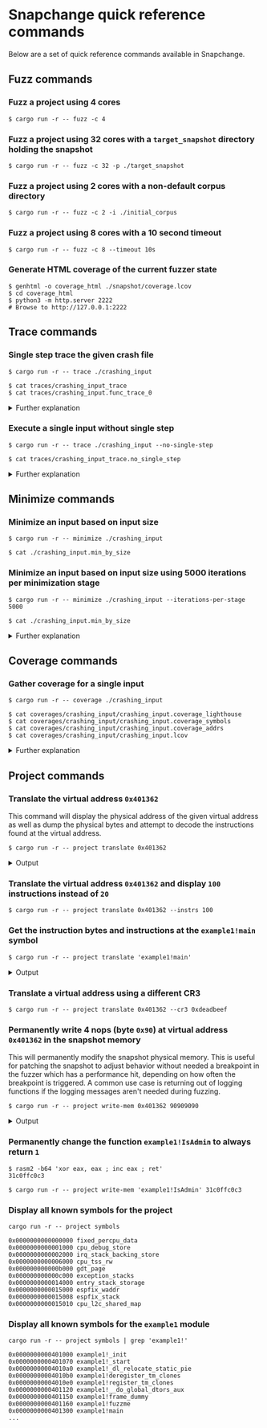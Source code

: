 # Snapchange quick reference commands

Below are a set of quick reference commands available in Snapchange.

## Fuzz commands

### Fuzz a project using 4 cores
 
```
$ cargo run -r -- fuzz -c 4
```

### Fuzz a project using 32 cores with a `target_snapshot` directory holding the snapshot
 
```
$ cargo run -r -- fuzz -c 32 -p ./target_snapshot
```

### Fuzz a project using 2 cores with a non-default corpus directory
 
```
$ cargo run -r -- fuzz -c 2 -i ./initial_corpus
```

### Fuzz a project using 8 cores with a 10 second timeout
 
```
$ cargo run -r -- fuzz -c 8 --timeout 10s
```

### Generate HTML coverage of the current fuzzer state

```
$ genhtml -o coverage_html ./snapshot/coverage.lcov
$ cd coverage_html
$ python3 -m http.server 2222
# Browse to http://127.0.0.1:2222
```

## Trace commands

### Single step trace the given crash file
 
```
$ cargo run -r -- trace ./crashing_input
```

```
$ cat traces/crashing_input_trace
$ cat traces/crashing_input.func_trace_0
```

<details>
    <summary>Further explanation</summary>

* `_trace` - Contains the verbose single step execution trace

Example:

    INSTRUCTION 000 0x0000000000401362 0x084be000 | example1!main+0x62
        mov rdi, qword ptr [rbp-0x10]
        RDI:0x7fffffffef11 -> 0x313d544f48535041
        [RBP:0x7fffffffec10+0xfffffffffffffff0=0x7fffffffec00 size:UInt64->0x402004]]
        [48, 8b, 7d, f0]
        /home/ubuntu/snapchange/examples/01_getpid/example1.c:70:12
    INSTRUCTION 001 0x0000000000401366 0x084be000 | example1!main+0x66
        call 0xfffffffffffffdfa
        ??_NearBranch64_?? [e8, f5, fd, ff, ff]
        /home/ubuntu/snapchange/examples/01_getpid/example1.c:70:5
    INSTRUCTION 002 0x0000000000401160 0x084be000 | example1!fuzzme+0x0
        push rbp
        RBP:0x7fffffffec10 -> 0x1
        [55]
        /home/ubuntu/snapchange/examples/01_getpid/example1.c:13:0
    INSTRUCTION 003 0x0000000000401161 0x084be000 | example1!fuzzme+0x1
        mov rbp, rsp
        RBP:0x7fffffffec10 -> 0x1
        RSP:0x7fffffffebe0 -> 0x7fffffffec10 -> 0x1
        [48, 89, e5]

* `.func_trace_0` - Contains a very crude function call graph of the execution. Always displays 4 function arguments regardless of function. 
Attempts to display the return value from the function.

Example:

    example1!fuzzme(0x402004, 0x402031, 0x6, 0x1) : "    /home/ubuntu/snapchange/examples/01_getpid/example1.c:13:0\n" = NORET
     example1!_init+0x46(0x402004, 0x402031, 0x6, 0x1) = NORET
      ld-linux-x86-64.so.2!_dl_fixup(0x7ffff7ffe240, 0x1, 0x6, 0x1) = 0x7ffff7e94da0
       ld-linux-x86-64.so.2!_dl_lookup_symbol_x(0x400402, 0x7ffff7ffe240, 0x7fffffffe930, 0x7ffff7ffe5b0) = 0x7ffff7fbf000
        ld-linux-x86-64.so.2!do_lookup_x(0x400402, 0xff878ec2, 0x7fffffffe890, 0x400360) = 0x1
         ld-linux-x86-64.so.2!check_match(0x400402, 0x400360, 0x7ffff7fbf580, 0x1) = 0x7ffff7dc5730
          ld-linux-x86-64.so.2!strcmp(0x7ffff7dd89ba, 0x400402, 0x1, 0x2) = 0x0
          ld-linux-x86-64.so.2!strcmp(0x7ffff7ddc2e7, 0x400430, 0x6, 0x0) = 0x0
      entry_SYSCALL_64(0x402004, 0x402031, 0x6, 0x7ffff7e94da7) = NORET
       do_syscall_64(0xffffb8bb402dff58, 0x27, 0x0, 0x0) = 0xc1
        syscall_enter_from_user_mode(0xffffb8bb402dff58, 0x27, 0x0, 0x0) = 0x27
        __x86_indirect_thunk_array(0xffffb8bb402dff58, 0x40, 0xffffffffffffffff, 0x0) = 0xc1
         __x86_indirect_thunk_array+0xc(0xffffb8bb402dff58, 0x40, 0xffffffffffffffff, 0x0) = 0xffffffffa6a82db0
         __task_pid_nr_ns(0xffff94f1c755ba00, 0x1, 0x0, 0x0) = 0xc1
          __rcu_read_lock(0xffff94f1c755ba00, 0x1, 0x0, 0x0) = 0x1
          __rcu_read_unlock(0xffff94f1c755ba00, 0x1, 0x0, 0x0) = 0x0
        syscall_exit_to_user_mode(0xffffb8bb402dff58, 0x1, 0x0, 0x0) = 0xc1
         syscall_exit_to_user_mode+0x4(0xffffb8bb402dff58, 0x1, 0x0, 0x0) = 0xffff94f1c755ba00
          syscall_exit_work(0xffffb8bb402dff58, 0x40, 0x0, 0x0) = 0xffff94f1c755ba00
           exit_to_user_mode_prepare(0xffffb8bb402dff58, 0x1, 0x7ffff7e94da7, 0x0) = 0xffff94f1c755ba00
</details>

### Execute a single input without single step
 
```
$ cargo run -r -- trace ./crashing_input --no-single-step
```

```
$ cat traces/crashing_input_trace.no_single_step
```

<details>
    <summary>Further explanation</summary>

Sometimes it is nice to execute a single input through the snapshot and see the state
during reset. Using breakpoints that log messages, it is nice to be able to quickly
dump debug messages for a particular set of inputs.
</details>

## Minimize commands

### Minimize an input based on input size

```
$ cargo run -r -- minimize ./crashing_input
```

```
$ cat ./crashing_input.min_by_size
```

### Minimize an input based on input size using 5000 iterations per minimization stage

```
$ cargo run -r -- minimize ./crashing_input --iterations-per-stage 5000
```

```
$ cat ./crashing_input.min_by_size
```
<details>
    <summary>Further explanation</summary>

By default each minimization stage is performed 1000 times. This number can be
changed to allow more chance to minimize an input further.
</details>

## Coverage commands

### Gather coverage for a single input

```
$ cargo run -r -- coverage ./crashing_input
```

```
$ cat coverages/crashing_input/crashing_input.coverage_lighthouse
$ cat coverages/crashing_input/crashing_input.coverage_symbols
$ cat coverages/crashing_input/crashing_input.coverage_addrs
$ cat coverages/crashing_input/crashing_input.lcov
```

<details>
    <summary>Further explanation</summary>

* `.coverage_addrs` - The coverage breakpoints hit by the input

    ```
    0x401020
    0x401040
    0x401160
    0x401184
    0x401195
    ```

* `.coverage_lighthouse` - The coverage breakpoints hit by the input in a module+offset format for [Lighthouse](https://github.com/gaasedelen/lighthouse)

    ```
    example1+1020
    example1+1040
    example1+1160
    example1+1184
    ```

* `.coverage_symsols` - The coverage breakpoints hit by the input as module!symbol along with source code lines if available

    ```
    example1!main+0x62 /home/ubuntu/snapchange/examples/01_getpid/example1.c:70:12
    example1!fuzzme+0x0 /home/ubuntu/snapchange/examples/01_getpid/example1.c:13:0
    example1!_init+0x40
    example1!_init+0x20
    example1!fuzzme+0x24 /home/ubuntu/snapchange/examples/01_getpid/example1.c:18:9
    example1!fuzzme+0x35 /home/ubuntu/snapchange/examples/01_getpid/example1.c:19:9
    ```

* `.lcov` - The coverage breakpoints hit by the input in `.lcov` format to be used to help visualize the coverage with `genhtml` or `vim-lcov`

    ```
    TN:
    SF:/home/ubuntu/snapchange/examples/01_getpid/example1.c
    DA:13,1
    DA:18,0
    DA:19,0
    DA:20,0
    DA:21,0
    DA:22,0
    DA:23,0
    ```

</details>

## Project commands

### Translate the virtual address `0x401362`

This command will display the physical address of the given virtual address as well as
dump the physical bytes and attempt to decode the instructions found at the virtual
address.

```
$ cargo run -r -- project translate 0x401362
```
<details>
    <summary>Output</summary>

    [2022-12-09T21:06:55Z INFO  snapchange::memory] Open memory backing: 0x7f7037a8b000..0x7f7137a8b000
    [2022-12-09T21:06:55Z INFO  snapchange::commands::project] Translating VirtAddr 0x401362 Cr3 0x84be000
    [2022-12-09T21:06:55Z INFO  snapchange::commands::project] VirtAddr 0x401362 -> PhysAddr 0xad4d362
     HEXDUMP
    ---- address -----   0  1  2  3  4  5  6  7  8  9  A  B  C  D  E  F    0123456789ABCDEF
    0x0000000000401362: 48 8b 7d f0 e8 f5 fd ff ff 31 c0 48 83 c4 20 5d  | H.}......1.H...]
    0x0000000000401372: c3 66 2e 0f 1f 84 00 00 00 00 00 0f 1f 00 f3 0f  | .f..............
    0x0000000000401382: 1e fa 41 57 4c 8d 3d 83 2a 00 00 41 56 49 89 d6  | ..AWL.=.*..AVI..
    0x0000000000401392: 41 55 49 89 f5 41 54 41 89 fc 55 48 8d 2d 74 2a  | AUI..ATA..UH.-t*
     POTENTIAL INSTRUCTIONS
    0x0000000000401362: 488b7df0           example1!main+0x62                              | mov rdi, qword ptr [rbp-0x10]
    0x0000000000401366: e8f5fdffff         example1!main+0x66                              | call 0xfffffffffffffdfa
    0x000000000040136b: 31c0               example1!main+0x6b                              | xor eax, eax
    0x000000000040136d: 4883c420           example1!main+0x6d                              | add rsp, 0x20
    0x0000000000401371: 5d                 example1!main+0x71                              | pop rbp
    0x0000000000401372: c3                 example1!main+0x72                              | ret

</details>

### Translate the virtual address `0x401362` and display `100` instructions instead of `20`

```
$ cargo run -r -- project translate 0x401362 --instrs 100
```

### Get the instruction bytes and instructions at the `example1!main` symbol

```
$ cargo run -r -- project translate 'example1!main'
```

<details>
    <summary>Output</summary>

     HEXDUMP
    ---- address -----   0  1  2  3  4  5  6  7  8  9  A  B  C  D  E  F    0123456789ABCDEF
    0x0000000000401300: 55 48 89 e5 48 83 ec 20 c7 45 fc 00 00 00 00 48  | UH..H....E.....H
    0x0000000000401310: b8 04 20 40 00 00 00 00 00 48 89 45 f0 48 8b 75  | ...@.....H.E.H.u
    0x0000000000401320: f0 48 bf 15 20 40 00 00 00 00 00 b0 00 e8 1e fd  | .H...@..........
    0x0000000000401330: ff ff 48 8b 3c 25 48 40 40 00 89 45 ec e8 1e fd  | ..H.<%H@@..E....
     POTENTIAL INSTRUCTIONS
    0x0000000000401300: 55                     example1!main+0x0                               | push rbp
    0x0000000000401301: 4889e5                 example1!main+0x1                               | mov rbp, rsp
    0x0000000000401304: 4883ec20               example1!main+0x4                               | sub rsp, 0x20
    0x0000000000401308: c745fc00000000         example1!main+0x8                               | mov dword ptr [rbp-0x4], 0x0
    0x000000000040130f: 48b80420400000000000   example1!main+0xf                               | mov rax, 0x402004
    0x0000000000401319: 488945f0               example1!main+0x19                              | mov qword ptr [rbp-0x10], rax

</details>

### Translate a virtual address using a different CR3

```
$ cargo run -r -- project translate 0x401362 --cr3 0xdeadbeef
```

### Permanently write 4 nops (byte `0x90`) at virtual address `0x401362` in the snapshot memory

This will permanently modify the snapshot physical memory. This is useful for patching the
snapshot to adjust behavior without needed a breakpoint in the fuzzer which has a 
performance hit, depending on how often the breakpoint is triggered. A common use case is
returning out of logging functions if the logging messages aren't needed during fuzzing.

```
$ cargo run -r -- project write-mem 0x401362 90909090
```

<details>
    <summary>Output</summary>

    [2022-12-09T21:18:59Z INFO  snapchange::memory] Open memory backing: 0x7f69ab1d4000..0x7f6aab1d4000
    [2022-12-09T21:18:59Z INFO  snapchange::commands::project] WriteMem { virt_addr: VirtAddr(401362), bytes: "90909090", cr3: None }
    [2022-12-09T21:18:59Z INFO  snapchange::commands::project] VirtAddr(401362)
     BYTES BEFORE
    ---- address -----   0  1  2  3  4  5  6  7  8  9  A  B  C  D  E  F    0123456789ABCDEF
    0x0000000000401362: 48 8b 7d f0 e8 f5 fd ff ff 31 c0 48 83 c4 20 5d  | H.}......1.H...]
    0x0000000000401372: c3 66 2e 0f 1f 84 00 00 00 00 00 0f 1f 00 f3 0f  | .f..............
    0x0000000000401382: 1e fa 41 57 4c 8d 3d 83 2a 00 00 41 56 49 89 d6  | ..AWL.=.*..AVI..
    0x0000000000401392: 41 55 49 89 f5 41 54 41 89 fc 55 48 8d 2d 74 2a  | AUI..ATA..UH.-t*
    POTENTIAL INSTRUCTIONS BEFORE
    0x0000000000401362: 488b7df0           example1!main+0x62                              | mov rdi, qword ptr [rbp-0x10]
    0x0000000000401366: e8f5fdffff         example1!main+0x66                              | call 0xfffffffffffffdfa
    0x000000000040136b: 31c0               example1!main+0x6b                              | xor eax, eax
    0x000000000040136d: 4883c420           example1!main+0x6d                              | add rsp, 0x20
    0x0000000000401371: 5d                 example1!main+0x71                              | pop rbp

    [2022-12-09T21:18:59Z INFO  snapchange::commands::project] Writing 4 (0x4) bytes to 0x401362 0x84be000

     BYTES AFTER
    ---- address -----   0  1  2  3  4  5  6  7  8  9  A  B  C  D  E  F    0123456789ABCDEF
    0x0000000000401362: 90 90 90 90 e8 f5 fd ff ff 31 c0 48 83 c4 20 5d  | .........1.H...]
    0x0000000000401372: c3 66 2e 0f 1f 84 00 00 00 00 00 0f 1f 00 f3 0f  | .f..............
    0x0000000000401382: 1e fa 41 57 4c 8d 3d 83 2a 00 00 41 56 49 89 d6  | ..AWL.=.*..AVI..
    0x0000000000401392: 41 55 49 89 f5 41 54 41 89 fc 55 48 8d 2d 74 2a  | AUI..ATA..UH.-t*
    POTENTIAL INSTRUCTIONS AFTER
    0x0000000000401362: 90                 example1!main+0x62                              | nop
    0x0000000000401363: 90                 example1!main+0x63                              | nop
    0x0000000000401364: 90                 example1!main+0x64                              | nop
    0x0000000000401365: 90                 example1!main+0x65                              | nop
    0x0000000000401366: e8f5fdffff         example1!main+0x66                              | call 0xfffffffffffffdfa
    0x000000000040136b: 31c0               example1!main+0x6b                              | xor eax, eax
    0x000000000040136d: 4883c420           example1!main+0x6d                              | add rsp, 0x20
    0x0000000000401371: 5d                 example1!main+0x71                              | pop rbp

</details>

### Permanently change the function `example1!IsAdmin` to always return `1`

```
$ rasm2 -b64 'xor eax, eax ; inc eax ; ret'
31c0ffc0c3

$ cargo run -r -- project write-mem 'example1!IsAdmin' 31c0ffc0c3
```


### Display all known symbols for the project

```
cargo run -r -- project symbols
```

```
0x0000000000000000 fixed_percpu_data
0x0000000000001000 cpu_debug_store
0x0000000000002000 irq_stack_backing_store
0x0000000000006000 cpu_tss_rw
0x000000000000b000 gdt_page
0x000000000000c000 exception_stacks
0x0000000000014000 entry_stack_storage
0x0000000000015000 espfix_waddr
0x0000000000015008 espfix_stack
0x0000000000015010 cpu_l2c_shared_map
```

### Display all known symbols for the `example1` module

```
cargo run -r -- project symbols | grep 'example1!'
```

```
0x0000000000401000 example1!_init
0x0000000000401070 example1!_start
0x00000000004010a0 example1!_dl_relocate_static_pie
0x00000000004010b0 example1!deregister_tm_clones
0x00000000004010e0 example1!register_tm_clones
0x0000000000401120 example1!__do_global_dtors_aux
0x0000000000401150 example1!frame_dummy
0x0000000000401160 example1!fuzzme
0x0000000000401300 example1!main
...
```
